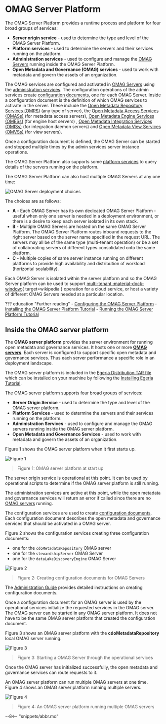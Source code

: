 <!-- SPDX-License-Identifier: CC-BY-4.0 -->
<!-- Copyright Contributors to the Egeria project. -->

# OMAG Server Platform

The OMAG Server Platform provides a runtime process and platform for four broad groups of services:

- **Server origin service** - used to determine the type and level of the OMAG Server Platform.
- **Platform services** - used to determine the servers and their services running on the platform.
- **Administration services** - used to configure and manage the [OMAG Servers](omag-server.md) running inside the OMAG Server Platform.
- **Open Metadata and Governance (OMAG) services** - used to work with metadata and govern the assets of an organization.

The OMAG services are configured and activated in [OMAG Servers](omag-server.md) using the [administration services](/egeria-docs/guides/admin/guide). The configuration operations of the admin services create [configuration documents](/egeria-docs/concepts/configuration-document), one for each OMAG Server. Inside a configuration document is the definition of which OMAG services to activate in the server. These include the [Open Metadata Repository Services (OMRS)](/egeria-docs/services/omrs) (any type of server), the [Open Metadata Access Services (OMASs)](/egeria-docs/services/omas) (for metadata access servers), [Open Metadata Engine Services (OMESs)](/egeria-docs/services/omes) (for engine host servers) , [Open Metadata Integration Services (OMISs)](/egeria-docs/services/omis) (for integration daemon servers) and [Open Metadata View Services (OMVSs)](/egeria-docs/services/omvs) (for view servers).

Once a configuration document is defined, the OMAG Server can be started and stopped multiple times by the admin services server instance operations.

The OMAG Server Platform also supports some [platform services](/egeria-docs/services/platform-services) to query details of the servers running on the platform.

The OMAG Server Platform can also host multiple OMAG Servers at any one time:

![OMAG Server deployment choices](egeria-operations-server-choices-no-description.svg)

The choices are as follows:

- **A** - Each OMAG Server has its own dedicated OMAG Server Platform - useful when only one server is needed in a deployment environment, or there is a desire to keep each server isolated in its own stack.
- **B** - Multiple OMAG Servers are hosted on the same OMAG Server Platform. The OMAG Server Platform routes inbound requests to the right server based on the server name specified in the request URL. The servers may all be of the same type (multi-tenant operation) or be a set of collaborating servers of different types consolidated onto the same platform.
- **C** - Multiple copies of same server instance running on different platforms to provide high availability and distribution of workload (horizontal scalability).

Each OMAG Server is isolated within the server platform and so the OMAG Server platform can be used to support [multi-tenant :material-dock-window:](https://en.wikipedia.org/wiki/Multitenancy){ target=wikipedia } operation for a cloud service, or host a variety of different OMAG Servers needed at a particular location.

??? education "Further reading"
    - [Configuring the OMAG Server Platform](/egeria-docs/guides/admin/configuring-the-omag-server-platform)
    - [Installing the OMAG Server Platform Tutorial](../../../../open-metadata-resources/open-metadata-tutorials/building-egeria-tutorial/task-installing-egeria.md)
    - [Running the OMAG Server Platform Tutorial](../../../../open-metadata-resources/open-metadata-tutorials/omag-server-tutorial)

## Inside the OMAG server platform

The **OMAG server platform** provides the server environment for running open metadata
and governance services.  It hosts one or more **[OMAG servers](omag-server.md)**.  Each server is configured to support specific
open metadata and governance services.  Thus each server performance a specific role in an deployment landscape.

The OMAG server platform is included in the [Egeria Distribution TAR file](../../../open-metadata-distribution/open-metadata-assemblies)
which can be installed on your machine by following the [Installing Egeria Tutorial](../../../open-metadata-resources/open-metadata-tutorials/building-egeria-tutorial/task-installing-egeria.md).

The OMAG server platform supports four broad groups of services:

* **Server Origin Service** - used to determine the type and level of the OMAG server platform.
* **Platform Services** - used to determine the servers and their services running on the platform.
* **Administration Services** - used to configure and manage the OMAG servers running inside the OMAG server platform.
* **Open Metadata and Governance Services** - used to work with metadata and govern the assets of an organization.

Figure 1 shows the OMAG server platform when it first starts up.

![Figure 1](omag-server-platform-start-up.svg)
> Figure 1: OMAG server platform at start up

The server origin service  is operational at this point.  It can be used by operational scripts to determine if the 
OMAG server platform is still running.

The administration services are active at this point, while the open metadata and governance services
will return an error if called since there are no [OMAG servers](/egeria-docs/concepts/omag-server) running.

The configuration services are used to create [configuration documents](/egeria-docs/concepts/configuration-document).  Each configuration document
describes the open metadata and governance services that should be activated in a OMAG server.

Figure 2 shows the configuration services creating three configuration documents:
* one for the `cdoMetadataRepository` OMAG server
* one for the `stewardshipServer` OMAG Server
* one for the `dataLakeDiscoveryEngine` OMAG Server

![Figure 2](omag-server-platform-configure.svg)
> Figure 2: Creating configuration documents for OMAG Servers

The [Administration Guide](/egeria-docs/guides/admin/guide)
provides detailed instructions on creating configuration documents.

Once a configuration document for an OMAG server is used by
the operational services initialize the requested services in the OMAG server.
The OMAG server can be started in any OMAG server platform.
It does not have to be the same OMAG server platform that created the configuration document.

Figure 3 shows an OMAG server platform with the **cdoMetadataRepository** local OMAG server
running.

![Figure 3](omag-server-platform-initialize-logical-omag-server.svg)
> Figure 3: Starting a OMAG Server through the operational services

Once the OMAG server has initialized successfully, the open metadata and governance services
can route requests to it.

An OMAG server platform can run multiple OMAG servers at one time.  Figure 4 shows an OMAG server platform
running multiple servers.

![Figure 4](omag-server-platform-overview.svg)
> Figure 4: An OMAG server platform running multiple OMAG servers



--8<-- "snippets/abbr.md"
